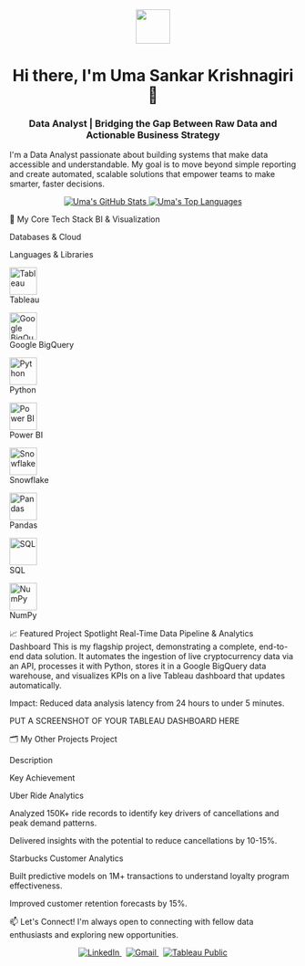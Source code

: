 <div align="center">
<img src="https://www.google.com/search?q=https://media.giphy.com/media/v1.Y2lkPTc5MGI3NjExaXBnMGE4ZTg4b2dneDJiaTV2dG1oY2ZkaGZicm9sZjV5eGd6bHlvZSZlcD12MV9pbnRlcm5hbF9naWZfYnlfaWQmY3Q9Zw/L1R1tvI9svkIWwpYxT/giphy.gif" width="60px" />
<h1>
Hi there, I'm Uma Sankar Krishnagiri 👋
</h1>
<h3>
Data Analyst | Bridging the Gap Between Raw Data and Actionable Business Strategy
</h3>
</div>

I'm a Data Analyst passionate about building systems that make data accessible and understandable. My goal is to move beyond simple reporting and create automated, scalable solutions that empower teams to make smarter, faster decisions.

<p align="center">
<a href="https://www.google.com/search?q=https://github.com/YOUR_USERNAME">
<img src="https://www.google.com/search?q=https://github-readme-stats.vercel.app/api%3Fusername%3DYOUR_USERNAME%26show_icons%3Dtrue%26theme%3Ddark%26hide_border%3Dtrue%26count_private%3Dtrue" alt="Uma's GitHub Stats" />
</a>
<a href="https://www.google.com/search?q=https://github.com/YOUR_USERNAME">
<img src="https://www.google.com/search?q=https://github-readme-stats.vercel.app/api/top-langs/%3Fusername%3DYOUR_USERNAME%26layout%3Dcompact%26theme%3Ddark%26hide_border%3Dtrue" alt="Uma's Top Languages" />
</a>
</p>

🚀 My Core Tech Stack
BI & Visualization

Databases & Cloud

Languages & Libraries

<img src="https://www.google.com/search?q=https://asset.brandfetch.io/id8p_2g7a5/id93j032pa.svg" width="48" height="48" alt="Tableau" /><br>Tableau

<img src="https://www.google.com/search?q=https://asset.brandfetch.io/id8p_2g7a5/idvo0668aa.svg" width="48" height="48" alt="Google BigQuery" /><br>Google BigQuery

<img src="https://www.google.com/search?q=https://asset.brandfetch.io/id8p_2g7a5/id40b615p5.svg" width="48" height="48" alt="Python" /><br>Python

<img src="https://www.google.com/search?q=https://asset.brandfetch.io/id8p_2g7a5/id9841y2p9.svg" width="48" height="48" alt="Power BI" /><br>Power BI

<img src="https://www.google.com/search?q=https://asset.brandfetch.io/id8p_2g7a5/id_79p5w0t.svg" width="48" height="48" alt="Snowflake" /><br>Snowflake

<img src="https://www.google.com/search?q=https://asset.brandfetch.io/id8p_2g7a5/id63kcsb8j.svg" width="48" height="48" alt="Pandas" /><br>Pandas



<img src="https://www.google.com/search?q=https://asset.brandfetch.io/id8p_2g7a5/idg3d3j63z.svg" width="48" height="48" alt="SQL" /><br>SQL

<img src="https://www.google.com/search?q=https://numpy.org/images/logo.svg" width="48" height="48" alt="NumPy" /><br>NumPy

📈 Featured Project Spotlight
Real-Time Data Pipeline & Analytics Dashboard
This is my flagship project, demonstrating a complete, end-to-end data solution. It automates the ingestion of live cryptocurrency data via an API, processes it with Python, stores it in a Google BigQuery data warehouse, and visualizes KPIs on a live Tableau dashboard that updates automatically.

Impact: Reduced data analysis latency from 24 hours to under 5 minutes.

PUT A SCREENSHOT OF YOUR TABLEAU DASHBOARD HERE

🗂️ My Other Projects
Project

Description

Key Achievement

Uber Ride Analytics

Analyzed 150K+ ride records to identify key drivers of cancellations and peak demand patterns.

Delivered insights with the potential to reduce cancellations by 10-15%.

Starbucks Customer Analytics

Built predictive models on 1M+ transactions to understand loyalty program effectiveness.

Improved customer retention forecasts by 15%.

📫 Let's Connect!
I'm always open to connecting with fellow data enthusiasts and exploring new opportunities.

<div align="center">
<a href="https://www.linkedin.com/in/umasankar-krishnagiri-75a953209/" target="_blank">
<img src="https://www.google.com/search?q=https://img.shields.io/badge/LinkedIn-0077B5%3Fstyle%3Dfor-the-badge%26logo%3Dlinkedin%26logoColor%3Dwhite" alt="LinkedIn">
</a>
&nbsp;
<a href="mailto:umasankarkrishnagiri@gmail.com">
<img src="https://img.shields.io/badge/Gmail-D14836?style=for-the-badge&logo=gmail&logoColor=white" alt="Gmail">
</a>
&nbsp;
<a href="[YOUR_TABLEAU_PUBLIC_PROFILE_LINK]" target="_blank">
<img src="https://www.google.com/search?q=https://img.shields.io/badge/Tableau_Public-E97627%3Fstyle%3Dfor-the-badge%26logo%3Dtableau%26logoColor%3Dwhite" alt="Tableau Public">
</a>
</div>
